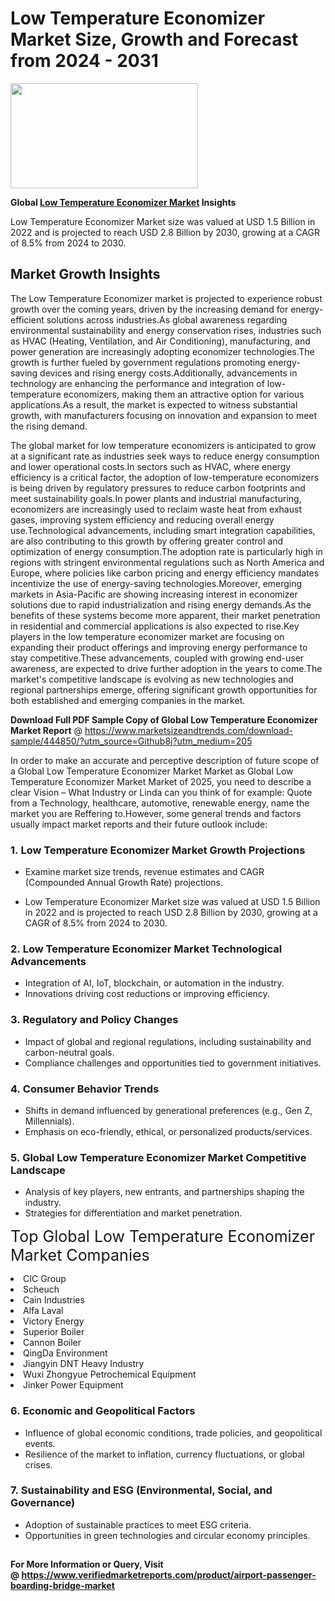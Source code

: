 <H1>Low Temperature Economizer Market Size, Growth and Forecast from 2024 - 2031</H1><img class="aligncenter size-medium wp-image-584254" src="https://thirdeyenews.in/wp-content/uploads/2024/09/Global-Market-Research-300x168.jpeg" alt="" width="300" height="168" /><p><strong>Global&nbsp;<a href="https://www.marketsizeandtrends.com/download-sample/444850/?utm_source=Github8j?utm_medium=205">Low Temperature Economizer Market</a> Insights</strong></p><p>Low Temperature Economizer Market size was valued at USD 1.5 Billion in 2022 and is projected to reach USD 2.8 Billion by 2030, growing at a CAGR of 8.5% from 2024 to 2030.</p><p><h2>Market Growth Insights</h2> <p>The Low Temperature Economizer market is projected to experience robust growth over the coming years, driven by the increasing demand for energy-efficient solutions across industries.As global awareness regarding environmental sustainability and energy conservation rises, industries such as HVAC (Heating, Ventilation, and Air Conditioning), manufacturing, and power generation are increasingly adopting economizer technologies.The growth is further fueled by government regulations promoting energy-saving devices and rising energy costs.Additionally, advancements in technology are enhancing the performance and integration of low-temperature economizers, making them an attractive option for various applications.As a result, the market is expected to witness substantial growth, with manufacturers focusing on innovation and expansion to meet the rising demand.</p> <p>The global market for low temperature economizers is anticipated to grow at a significant rate as industries seek ways to reduce energy consumption and lower operational costs.In sectors such as HVAC, where energy efficiency is a critical factor, the adoption of low-temperature economizers is being driven by regulatory pressures to reduce carbon footprints and meet sustainability goals.In power plants and industrial manufacturing, economizers are increasingly used to reclaim waste heat from exhaust gases, improving system efficiency and reducing overall energy use.Technological advancements, including smart integration capabilities, are also contributing to this growth by offering greater control and optimization of energy consumption.The adoption rate is particularly high in regions with stringent environmental regulations such as North America and Europe, where policies like carbon pricing and energy efficiency mandates incentivize the use of energy-saving technologies.Moreover, emerging markets in Asia-Pacific are showing increasing interest in economizer solutions due to rapid industrialization and rising energy demands.As the benefits of these systems become more apparent, their market penetration in residential and commercial applications is also expected to rise.Key players in the low temperature economizer market are focusing on expanding their product offerings and improving energy performance to stay competitive.These advancements, coupled with growing end-user awareness, are expected to drive further adoption in the years to come.The market's competitive landscape is evolving as new technologies and regional partnerships emerge, offering significant growth opportunities for both established and emerging companies in the market.<p><span class=""><strong>Download Full PDF Sample Copy of Global Low Temperature Economizer Market Report</strong> @ <a href="https://www.marketsizeandtrends.com/download-sample/444850/?utm_source=Github8j?utm_medium=205" target="_blank">https://www.marketsizeandtrends.com/download-sample/444850/?utm_source=Github8j?utm_medium=205</a></span></p><p>In order to make an accurate and perceptive description of future scope of a Global&nbsp;Low Temperature Economizer Market Market as Global&nbsp;Low Temperature Economizer Market Market of 2025, you need to describe a clear Vision &ndash; What Industry or Linda can you think of for example: Quote from a Technology, healthcare, automotive, renewable energy, name the market you are Reffering to.However, some general trends and factors usually impact market reports and their future outlook include:</p><h3>1.&nbsp;<strong>Low Temperature Economizer Market Growth Projections</strong></h3><ul><li>Examine market size trends, revenue estimates and CAGR (Compounded Annual Growth Rate) projections.</li><li><p>Low Temperature Economizer Market size was valued at USD 1.5 Billion in 2022 and is projected to reach USD 2.8 Billion by 2030, growing at a CAGR of 8.5% from 2024 to 2030.</p></li></ul><h3>2.&nbsp;<strong>Low Temperature Economizer Market Technological Advancements</strong></h3><ul><li>Integration of AI, IoT, blockchain, or automation in the industry.</li><li>Innovations driving cost reductions or improving efficiency.</li></ul><h3>3.&nbsp;<strong>Regulatory and Policy Changes</strong></h3><ul><li>Impact of global and regional regulations, including sustainability and carbon-neutral goals.</li><li>Compliance challenges and opportunities tied to government initiatives.</li></ul><h3>4.&nbsp;<strong>Consumer Behavior Trends</strong></h3><ul><li>Shifts in demand influenced by generational preferences (e.g., Gen Z, Millennials).</li><li>Emphasis on eco-friendly, ethical, or personalized products/services.</li></ul><h3>5.&nbsp;<strong>Global Low Temperature Economizer Market Competitive Landscape</strong></h3><ul><li>Analysis of key players, new entrants, and partnerships shaping the industry.</li><li>Strategies for differentiation and market penetration.</li></ul><p data-pm-slice="1 1 []"><span style="color: inherit; font-family: inherit; font-size: 25px;">Top Global Low Temperature Economizer Market Companies</span></p><div class="" data-test-id=""><p><li>CIC Group</li><li> Scheuch</li><li> Cain Industries</li><li> Alfa Laval</li><li> Victory Energy</li><li> Superior Boiler</li><li> Cannon Boiler</li><li> QingDa Environment</li><li> Jiangyin DNT Heavy Industry</li><li> Wuxi Zhongyue Petrochemical Equipment</li><li> Jinker Power Equipment</li></p></div><h3>6.&nbsp;<strong>Economic and Geopolitical Factors</strong></h3><ul><li>Influence of global economic conditions, trade policies, and geopolitical events.</li><li>Resilience of the market to inflation, currency fluctuations, or global crises.</li></ul><h3>7.&nbsp;<strong>Sustainability and ESG (Environmental, Social, and Governance)</strong></h3><ul><li>Adoption of sustainable practices to meet ESG criteria.</li><li>Opportunities in green technologies and circular economy principles.</li></ul><h2><strong style="font-size: 14px;">For More Information or Query, Visit @&nbsp;</strong><a style="background-color: #ffffff; font-size: 14px;" href="https://www.marketsizeandtrends.com/report/low-temperature-economizer-market/" target="_blank">https://www.verifiedmarketreports.com/product/airport-passenger-boarding-bridge-market</a></h2>